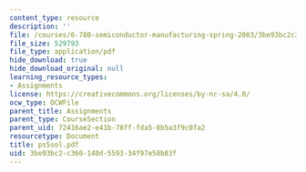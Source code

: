 ```yaml
---
content_type: resource
description: ''
file: /courses/6-780-semiconductor-manufacturing-spring-2003/3be93bc2c360140d559334f97e50b83f_ps5sol.pdf
file_size: 529793
file_type: application/pdf
hide_download: true
hide_download_original: null
learning_resource_types:
- Assignments
license: https://creativecommons.org/licenses/by-nc-sa/4.0/
ocw_type: OCWFile
parent_title: Assignments
parent_type: CourseSection
parent_uid: 72416ae2-e41b-78ff-fda5-0b5a3f9c0fa2
resourcetype: Document
title: ps5sol.pdf
uid: 3be93bc2-c360-140d-5593-34f97e50b83f
---
```

